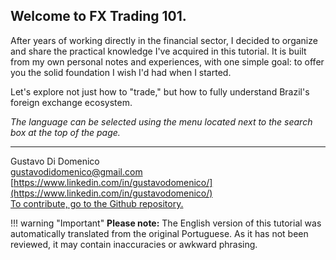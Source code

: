 <style>
  h1 {
    display: none !important;
}

.md-nav--secondary {
    display: none !important;
}
</style>

## **Welcome to FX Trading 101.**
After years of working directly in the financial sector, I decided to organize and share the practical knowledge I've acquired in this tutorial. It is built from my own personal notes and experiences, with one simple goal: to offer you the solid foundation I wish I'd had when I started.

Let's explore not just how to "trade," but how to fully understand Brazil's foreign exchange ecosystem.

*The language can be selected using the menu located next to the search box at the top of the page.*

---

Gustavo Di Domenico  
[gustavodidomenico@gmail.com](mailto:gustavodidomenico@gmail.com)  
[https://www.linkedin.com/in/gustavodomenico/](https://www.linkedin.com/in/gustavodomenico/)  
[To contribute, go to the Github repository.](https://github.com/gustavodomenico/gustavodomenico.github.io)


!!! warning "Important"
    **Please note:** The English version of this tutorial was automatically translated from the original Portuguese. As it has not been reviewed, it may contain inaccuracies or awkward phrasing.
